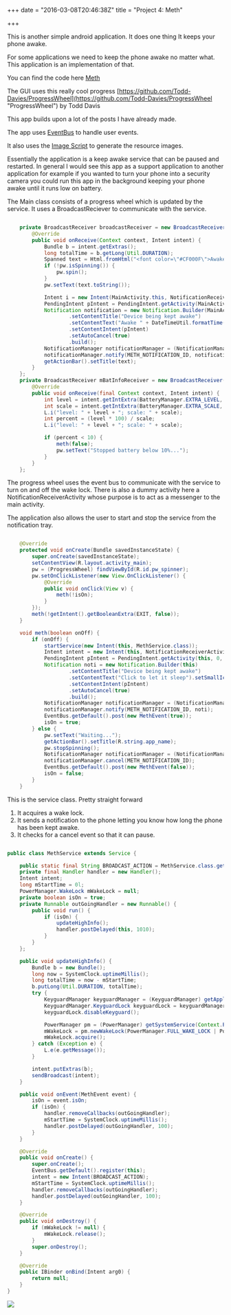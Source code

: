 +++
date = "2016-03-08T20:46:38Z"
title = "Project 4: Meth"

+++


This is another simple android application. It does one thing 
It keeps your phone awake.

<!--more-->


For some applications we need to keep the phone awake no matter what. This application is an implementation of that.

You can find the code here [Meth](https://github.com/ernan/meth "Meth")

The GUI uses this really cool progress [https://github.com/Todd-Davies/ProgressWheel](https://github.com/Todd-Davies/ProgressWheel "ProgressWheel") by Todd Davis

This app builds upon a lot of the posts I have already made.

The app uses [EventBus](http://github.com/greenrobot/EventBus "EventBus") to handle user events.

It also uses the [Image Script](blog/image_script.md) to generate the resource images.


Essentially the application is a keep awake service that can be paused and restarted.
In general I would see this app as a support application to another application for example if you wanted to turn your phone into a 
security camera you could run this app in the background keeping your phone awake until it runs low on battery.

The Main class consists of a progress wheel which is updated by the service.
It uses a BroadcastReciever to communicate with the service.

```java

    private BroadcastReceiver broadcastReceiver = new BroadcastReceiver() {
        @Override
        public void onReceive(Context context, Intent intent) {
            Bundle b = intent.getExtras();
            long totalTime = b.getLong(Util.DURATION);
            Spanned text = Html.fromHtml("<font color=\"#CF000F\">Awake " + DateTimeUtil.formatTime(totalTime / 1000) + "</font>");
            if (!pw.isSpinning()) {
                pw.spin();
            }
            pw.setText(text.toString());

            Intent i = new Intent(MainActivity.this, NotificationReceiverActivity.class);
            PendingIntent pIntent = PendingIntent.getActivity(MainActivity.this, 0, i, 0);
            Notification notification = new Notification.Builder(MainActivity.this)
                    .setContentTitle("Device being kept awake")
                    .setContentText("Awake " + DateTimeUtil.formatTime(totalTime / 1000) + "\nClick to let it sleep").setSmallIcon(R.drawable.meth_notification)
                    .setContentIntent(pIntent)
                    .setAutoCancel(true)
                    .build();
            NotificationManager notificationManager = (NotificationManager) getSystemService(NOTIFICATION_SERVICE);
            notificationManager.notify(METH_NOTIFICATION_ID, notification);
            getActionBar().setTitle(text);
        }
    };
    private BroadcastReceiver mBatInfoReceiver = new BroadcastReceiver() {
        @Override
        public void onReceive(final Context context, Intent intent) {
            int level = intent.getIntExtra(BatteryManager.EXTRA_LEVEL, 0);
            int scale = intent.getIntExtra(BatteryManager.EXTRA_SCALE, 100);
            L.i("level: " + level + "; scale: " + scale);
            int percent = (level * 100) / scale;
            L.i("level: " + level + "; scale: " + scale);

            if (percent < 10) {
                meth(false);
                pw.setText("Stopped battery below 10%...");
            }
        }
    };


```

The progress wheel uses the event bus to communicate with the service to turn on and off the wake lock.
There is also a dummy activity here a NotificationReceiverActivity whose purpose is to act as a messenger to the main activity.

The application also allows the user to start and stop the service from the notification tray. 

```java

    @Override
    protected void onCreate(Bundle savedInstanceState) {
        super.onCreate(savedInstanceState);
        setContentView(R.layout.activity_main);
        pw = (ProgressWheel) findViewById(R.id.pw_spinner);
        pw.setOnClickListener(new View.OnClickListener() {
            @Override
            public void onClick(View v) {
                meth(!isOn);
            }
        });
        meth(!getIntent().getBooleanExtra(EXIT, false));
    }

    void meth(boolean onOff) {
        if (onOff) {
            startService(new Intent(this, MethService.class));
            Intent intent = new Intent(this, NotificationReceiverActivity.class);
            PendingIntent pIntent = PendingIntent.getActivity(this, 0, intent, 0);
            Notification noti = new Notification.Builder(this)
                    .setContentTitle("Device being kept awake")
                    .setContentText("Click to let it sleep").setSmallIcon(R.drawable.meth_notification)
                    .setContentIntent(pIntent)
                    .setAutoCancel(true)
                    .build();
            NotificationManager notificationManager = (NotificationManager) getSystemService(NOTIFICATION_SERVICE);
            notificationManager.notify(METH_NOTIFICATION_ID, noti);
            EventBus.getDefault().post(new MethEvent(true));
            isOn = true;
        } else {
            pw.setText("Waiting...");
            getActionBar().setTitle(R.string.app_name);
            pw.stopSpinning();
            NotificationManager notificationManager = (NotificationManager) getSystemService(NOTIFICATION_SERVICE);
            notificationManager.cancel(METH_NOTIFICATION_ID);
            EventBus.getDefault().post(new MethEvent(false));
            isOn = false;
        }
    }

```


This is the service class. Pretty straight forward

1. It acquires a wake lock.
2. It sends a notification to the phone letting you know how long the phone has been kept awake.
3. It checks for a cancel event so that it can pause.

```java

public class MethService extends Service {

    public static final String BROADCAST_ACTION = MethService.class.getName();
    private final Handler handler = new Handler();
    Intent intent;
    long mStartTime = 0l;
    PowerManager.WakeLock mWakeLock = null;
    private boolean isOn = true;
    private Runnable outGoingHandler = new Runnable() {
        public void run() {
            if (isOn) {
                updateHighInfo();
                handler.postDelayed(this, 1010);
            }
        }
    };

    public void updateHighInfo() {
        Bundle b = new Bundle();
        long now = SystemClock.uptimeMillis();
        long totalTime = now - mStartTime;
        b.putLong(Util.DURATION, totalTime);
        try {
            KeyguardManager keyguardManager = (KeyguardManager) getApplicationContext().getSystemService(Context.KEYGUARD_SERVICE);
            KeyguardManager.KeyguardLock keyguardLock = keyguardManager.newKeyguardLock("Meth Service disablig the keyguard");
            keyguardLock.disableKeyguard();

            PowerManager pm = (PowerManager) getSystemService(Context.POWER_SERVICE);
            mWakeLock = pm.newWakeLock(PowerManager.FULL_WAKE_LOCK | PowerManager.ACQUIRE_CAUSES_WAKEUP | PowerManager.ON_AFTER_RELEASE, "Meth keeping machine awake");
            mWakeLock.acquire();
        } catch (Exception e) {
            L.e(e.getMessage());
        }

        intent.putExtras(b);
        sendBroadcast(intent);
    }

    public void onEvent(MethEvent event) {
        isOn = event.isOn;
        if (isOn) {
            handler.removeCallbacks(outGoingHandler);
            mStartTime = SystemClock.uptimeMillis();
            handler.postDelayed(outGoingHandler, 100);
        }
    }

    @Override
    public void onCreate() {
        super.onCreate();
        EventBus.getDefault().register(this);
        intent = new Intent(BROADCAST_ACTION);
        mStartTime = SystemClock.uptimeMillis();
        handler.removeCallbacks(outGoingHandler);
        handler.postDelayed(outGoingHandler, 100);
    }

    @Override
    public void onDestroy() {
        if (mWakeLock != null) {
            mWakeLock.release();
        }
        super.onDestroy();
    }

    @Override
    public IBinder onBind(Intent arg0) {
        return null;
    }
}

```


![](img/meth.png)
